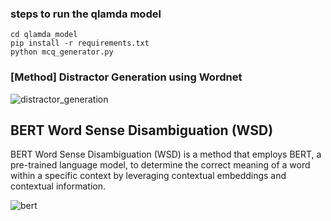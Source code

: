 ### steps to run the qlamda model

```
cd qlamda_model
pip install -r requirements.txt
python mcq_generator.py
```
### [Method] Distractor Generation using Wordnet

![distractor_generation](https://github.com/ArchishmanSengupta/QLaMDA/assets/71402528/b36c9b97-9955-4144-87fc-708b91148fbb)


## BERT Word Sense Disambiguation (WSD)
BERT Word Sense Disambiguation (WSD) is a method that employs BERT, a pre-trained language model, to determine the correct meaning of a word within a specific context by leveraging contextual embeddings and contextual information.

![bert](https://github.com/ArchishmanSengupta/QLaMDA/assets/71402528/2007ec6f-da77-497c-bb23-4802fc8943c5)
